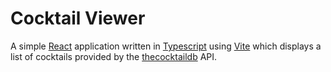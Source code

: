 # Cocktail Viewer

A simple [React](https://reactjs.org) application written in [Typescript](https://www.typescriptlang.org/) using [Vite](https://vitejs.dev) which displays a list of cocktails provided by the [thecocktaildb](https://www.thecocktaildb.com) API.